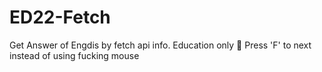 # ED22-Fetch
Get Answer of Engdis by fetch api info. Education only 🐧
Press 'F' to next instead of using fucking mouse
